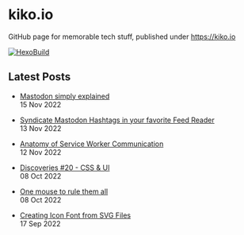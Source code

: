 # kiko.io

GitHub page for memorable tech stuff, published under https://kiko.io

[![HexoBuild](https://github.com/kristofzerbe/kiko.io/actions/workflows/hexo-build.yml/badge.svg)](https://github.com/kristofzerbe/kiko.io/actions/workflows/hexo-build.yml)

## Latest Posts
<!-- BLOG-POST-LIST:START -->
 - [Mastodon simply explained](https://kiko.io/post/Mastodon-simply-explained/)   
 15 Nov 2022   

 - [Syndicate Mastodon Hashtags in your favorite Feed Reader](https://kiko.io/post/Syndicate-Mastodon-Hashtags-in-your-favorite-Feed-Reader/)   
 13 Nov 2022   

 - [Anatomy of Service Worker Communication](https://kiko.io/post/Anatomy-of-Service-Worker-Communication/)   
 12 Nov 2022   

 - [Discoveries #20 - CSS &amp; UI](https://kiko.io/post/Discoveries-20-CSS-UI/)   
 08 Oct 2022   

 - [One mouse to rule them all](https://kiko.io/post/One-mouse-to-rule-them-all/)   
 08 Oct 2022   

 - [Creating Icon Font from SVG Files](https://kiko.io/post/Creating-Icon-Font-from-SVG-Files/)   
 17 Sep 2022   
<!-- BLOG-POST-LIST:END -->

